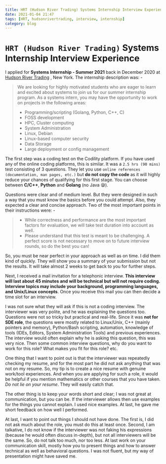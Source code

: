 ```yaml
---
title: HRT (Hudson River Trading) Systems Internship Interview Experience
date: 2021-01-04 21:47
tags: [HRT, hudsonrivertrading, interview, internship]
category: blog
---
```


# `HRT (Hudson River Trading)` Systems Internship Interview Experience

I applied for **Systems Internship - Summer 2021** back in December 2020
at [Hudson River Trading](https://www.hudsonrivertrading.com) , New
York. The internship description was: -

> We are looking for highly motivated students who are eager to learn
> and excited about systems to join us for our summer internship
> program. As a systems intern, you may have the opportunity to work on
> projects in the following areas:
>
> - Programming/scripting (Golang, Python, C++, C)
> - FOSS development
> - HPC, Cluster computing
> - System Administration
> - Linux, Debian
> - Linux-based computer security
> - Data Storage
> - Large deployment or config management

The first step was a coding test on the Codility platform. If you have
used any of the online coding platforms, this is similar. It was a
`2.5 hrs (90 mins)` test consisting of 3 questions. They let you use
`online references (documentation, man pages, etc.)` but **do not copy
the code** as it will highly reduce your chances of qualifying for this
first stage. You can choose between **C/C++**, **Python** and **Golang**
(no Java 😪).

Questions were clear and of medium level. But they were designed in such
a way that you must know the basics before you could attempt. Also, they
expected a clear and concise approach. Two of the most important points
in their instructions were: -

> - While correctness and performance are the most important factors
>     for evaluation, we will take test duration into account as well.
> - Please understand that this test is meant to be challenging. A
>     perfect score is not necessary to move on to future interview
>     rounds, so do the best you can!

So, you must be near perfect in your approach as well as on time. I did
them kind of quickly. They will show you a summary of your submission
but not the results. It will take almost 2 weeks to get back to you for
further steps.

Next, I received a mail invitation for a telephonic interview. **This
interview will last about 45 minutes and will be technical but will not
require coding. Interview topics may include your background,
programming languages, and Unix/Linux concepts**. Once you receive this
mail you can then decide a time slot for an interview.

I was not sure what they will ask if this is not a coding interview. The
interviewer was very polite, and he was explaining the questions too.
Questions were not so tricky but practical and real-life. Since it was
**not for SDE role**, the questions were mostly related to Linux/Unix,
C++ (mainly pointers and memory), Python/Bash scripting, automation,
knowledge of tools (IDEs, Editors, System Administration Tools) and
previous experiences. The interview would often explain why he is asking
this question, this was very nice. Then some common interview questions,
why do you want to work for this role? What makes you fit for this role?
etc.

One thing that I want to point out is that the interviewer was
repeatedly checking my resume, and for the most part he did not ask
anything that was not on my resume. So, my tip is to create a nice
resume with genuine work/tool experiences. And when you are applying for
such a role, it would be helpful if you mention mathematics or other
courses that you have taken. *Do not lie on your resume*. They will
easily catch that.

The other thing is to keep your words short and clear; I was not great
at communication, but you can be. If the interviewer allows then use
examples for the things you cannot explain. I used nice examples. At
last, he gave me short feedback on how well I performed.

At last, I want to point out things I should not have done. The first
is, I did not ask much about the role, you must do this at least once.
Second, I am talkative, I do not know if the interviewer was not faking
his expressions (because he would often discuss in-depth), but not all
interviewers will be the same. So, do not talk too much, nor too less.
At last work on your communication skill, mostly how you to present
things and how to answer technical as well as behavioral questions. I
was not fluent, but my way of presentation might have saved me.
